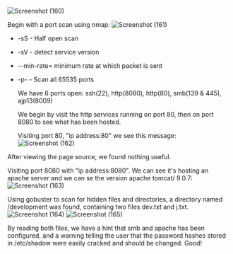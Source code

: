 ![Screenshot (160)](https://github.com/user-attachments/assets/26e78136-c3d6-4d4a-9446-37d2a0ae717f)

Begin with a port scan using nmap:
![Screenshot (161)](https://github.com/user-attachments/assets/ff43ee1e-b6a1-4eb7-9cfe-2a2ad6d1fdda)

- -sS - Half open scan

- -sV - detect service version

- --min-rate= minimum rate at which packet is sent

- -p- -  Scan all 65535 ports

  We have 6 ports open:
  ssh(22), http(8080), http(80), smb(139 & 445), ajp13(8009)

  We begin by visit the http services running on port 80, then on port 8080 to see what has been hosted.

  Visiting port 80, "ip address:80" we see this message:
  ![Screenshot (162)](https://github.com/user-attachments/assets/cefeaf7e-ffb3-4267-a77f-9204fd6cd90c)

After viewing the page source, we found nothing useful.

Visiting port 8080 with "ip address:8080". We can see it's hosting an apache server and we can se the version apache tomcat/ 9.0.7:
![Screenshot (163)](https://github.com/user-attachments/assets/c42dd0a4-bfdd-490d-81d5-887ab54c6b35)

Using gobuster to scan for hidden files and directories, a directory named /development was found, containing two files dev.txt and j.txt.
![Screenshot (164)](https://github.com/user-attachments/assets/8d3a248c-8ed4-4467-8711-e1259e8d96f5)
![Screenshot (165)](https://github.com/user-attachments/assets/5007f095-b37a-46df-9bf8-5654ce419be5)

By reading both files, we have a hint that smb and apache has been configured, and a warning telling the user that the password hashes stored in /etc/shadow were easily cracked and should be changed. Good!




